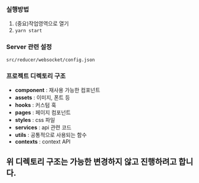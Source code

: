 ### 실행방법
1. (중요)작업영역으로 열기
2. `yarn start`

### Server 관련 설정
`src/reducer/websocket/config.json`

### 프로젝트 디렉토리 구조
- **component** : 재사용 가능한 컴포넌트
- **assets** : 이미지, 폰트 등
- **hooks** : 커스텀 훅
- **pages** : 페이지 컴포넌트
- **styles** : css 파일
- **services** : api 관련 코드
- **utils** : 공통적으로 사용되는 함수
- **contexts** : context API

**위 디렉토리 구조는 가능한 변경하지 않고 진행하려고 합니다.**
---
